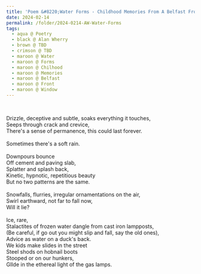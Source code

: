 ```yaml
---
title: 'Poem &#8220;Water Forms - Childhood Memories From A Belfast Front Window&#8221; by Alan Wherry'
date: 2024-02-14
permalink: /folder/2024-0214-AW-Water-Forms
tags:
  - aqua @ Poetry
  - black @ Alan Wherry
  - brown @ TBD
  - crimson @ TBD
  - maroon @ Water
  - maroon @ Forms
  - maroon @ Chilhood
  - maroon @ Memories
  - maroon @ Belfast
  - maroon @ Front
  - maroon @ Window
---
```


<br>

<p>
Drizzle, deceptive and subtle, soaks everything it touches,<br>
Seeps through crack and crevice,<br>
There's a sense of permanence, this could last forever.<br>
<br>
Sometimes there's a soft rain.<br>
<br>
Downpours bounce<br>
Off cement and paving slab,<br>
Splatter and splash back,<br>
Kinetic, hypnotic, repetitious beauty<br>
But no two patterns are the same.<br>
<br>
Snowfalls, flurries, irregular ornamentations on the air,<br>
Swirl earthward, not far to fall now,<br>
Will it lie?<br>
<br>
Ice, rare,<br>
Stalactites of frozen water dangle from cast iron lampposts,<br>
(Be careful, if go out you might slip and fall, say the old ones),<br>
Advice as water on a duck's back.<br>
We kids make slides in the street<br>
Steel shods on hobnail boots<br>
Stooped or on our hunkers,<br>
GlIde in the ethereal light of the gas lamps.<br>
</p>